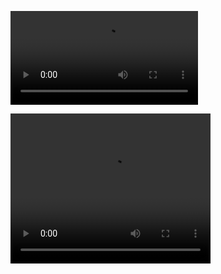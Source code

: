 <!-- #### (:construction: Page under construction :construction:) -->

![](../publication/c_2019_iros_underactuated/video.mp4)

<video width="320" height="240" controls>
  <source src="../publication/c_2019_iros_underactuated/video.mp4" type="video/mp4">
</video>